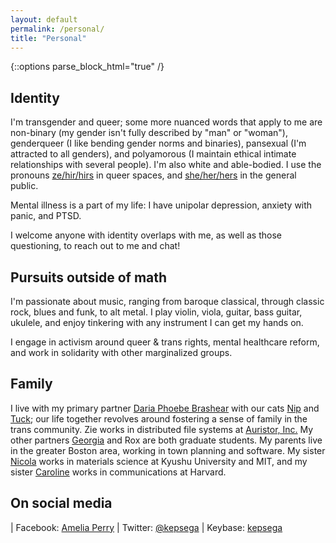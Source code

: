 ```yaml
---
layout: default
permalink: /personal/
title: "Personal"
---
```


{::options parse_block_html="true" /}

<div id="main" role="main">
<article class="wrap" itemscope itemtype="http://schema.org/Article">

## Identity

I'm transgender and queer; some more nuanced words that apply to me are non-binary (my gender isn't fully described by "man" or "woman"), genderqueer (I like bending gender norms and binaries), pansexual (I'm attracted to all genders), and polyamorous (I maintain ethical intimate relationships with several people). I'm also white and able-bodied. I use the pronouns [ze/hir/hirs](my.pronoun.is/ze/hir) in queer spaces, and [she/her/hers](my.pronoun.is/she/her) in the general public.

Mental illness is a part of my life: I have unipolar depression, anxiety with panic, and PTSD.

I welcome anyone with identity overlaps with me, as well as those questioning, to reach out to me and chat!


## Pursuits outside of math

I'm passionate about music, ranging from baroque classical, through classic rock, blues and funk, to alt metal. I play violin, viola, guitar, bass guitar, ukulele, and enjoy tinkering with any instrument I can get my hands on.

I engage in activism around queer & trans rights, mental healthcare reform, and work in solidarity with other marginalized groups.


## Family

I live with my primary partner [Daria Phoebe Brashear](https://dariaphoebe.com) with our cats [Nip](https://twitter.com/nipkitten) and [Tuck](https://twitter.com/tuckkitten); our life together revolves around fostering a sense of family in the trans community. Zie works in distributed file systems at [Auristor, Inc.](https://www.auristor.com) My other partners [Georgia](https://twitter.com/georgiasquyres) and Rox are both graduate students. My parents live in the greater Boston area, working in town planning and software. My sister [Nicola](https://electroceramics.mit.edu/index.php?option=com_content&view=article&id=99&Itemid=157) works in materials science at Kyushu University and MIT, and my sister [Caroline](https://otd.harvard.edu/about/team/caroline-perry) works in communications at Harvard.


## On social media

| Facebook: [Amelia Perry](https://fb.me/kepsega)
| Twitter: [@kepsega](https://twitter.com/kepsega)
| Keybase: [kepsega](https://keybase.io/kepsega)


</article>
</div>



